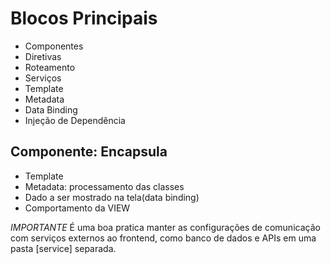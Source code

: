 # Blocos Principais
- Componentes
- Diretivas
- Roteamento
- Serviços
- Template
- Metadata
- Data Binding
- Injeção de Dependência

## Componente: Encapsula
- Template
- Metadata: processamento das classes
- Dado a ser mostrado na tela(data binding)
- Comportamento da VIEW

*IMPORTANTE*
É uma boa pratica manter as configurações de comunicação com serviços externos ao frontend, como banco de dados e APIs em uma pasta [service] separada.

